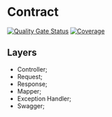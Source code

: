 # Contract
[![Quality Gate Status](https://sonarcloud.io/api/project_badges/measure?project=schambeck_api-userAccount-account_contract&metric=alert_status)](https://sonarcloud.io/summary/new_code?id=schambeck_api-userAccount-account_contract)
[![Coverage](https://sonarcloud.io/api/project_badges/measure?project=schambeck_api-userAccount-account_contract&metric=coverage)](https://sonarcloud.io/summary/new_code?id=schambeck_api-userAccount-account_contract)

## Layers
- Controller;
- Request;
- Response;
- Mapper;
- Exception Handler;
- Swagger;
